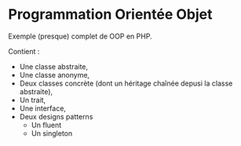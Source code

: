 # Programmation Orientée Objet

Exemple (presque) complet de OOP en PHP.

Contient : 
* Une classe abstraite,
* Une classe anonyme,
* Deux classes concrète (dont un héritage chaînée depusi la classe abstraite),
* Un trait,
* Une interface,
* Deux designs patterns
  * Un fluent
  * Un singleton
